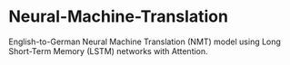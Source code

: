 # Neural-Machine-Translation
English-to-German Neural Machine Translation (NMT) model using Long Short-Term Memory (LSTM) networks with Attention.
